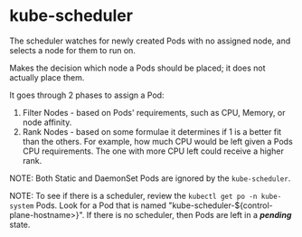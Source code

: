 # kube-scheduler

The scheduler watches for newly created Pods with no assigned node, and selects
a node for them to run on.

Makes the decision which node a Pods should be placed; it does not actually
place them.

It goes through 2 phases to assign a Pod:
1. Filter Nodes - based on Pods' requirements, such as CPU, Memory, or node
   affinity.
2. Rank Nodes - based on some formulae it determines if 1 is a better fit than
   the others. For example, how much CPU would be left given a Pods CPU
   requirements. The one with more CPU left could receive a higher rank.

NOTE: Both Static and DaemonSet Pods are ignored by the `kube-scheduler`.

NOTE: To see if there is a scheduler, review the `kubectl get po -n kube-system`
Pods. Look for a Pod that is named "kube-scheduler-${control-plane-hostname>}".
If there is no scheduler, then Pods are left in a _**pending**_ state.
